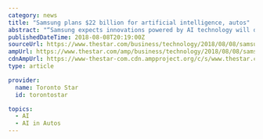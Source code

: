 ```yaml
---
category: news
title: "Samsung plans $22 billion for artificial intelligence, autos"
abstract: "“Samsung expects innovations powered by AI technology will drive the industry’s transformation, while the next-generation 5G telecommunications technology will create new opportunities in autonomous driving, the Internet of Things (IoT) and robotics ..."
publishedDateTime: 2018-08-08T20:19:00Z
sourceUrl: https://www.thestar.com/business/technology/2018/08/08/samsung-plans-22-billion-for-artificial-intelligence-autos.html
ampUrl: https://www.thestar.com/amp/business/technology/2018/08/08/samsung-plans-22-billion-for-artificial-intelligence-autos.html
cdnAmpUrl: https://www-thestar-com.cdn.ampproject.org/c/s/www.thestar.com/amp/business/technology/2018/08/08/samsung-plans-22-billion-for-artificial-intelligence-autos.html
type: article

provider:
  name: Toronto Star
  id: torontostar

topics:
  - AI
  - AI in Autos
---
```

